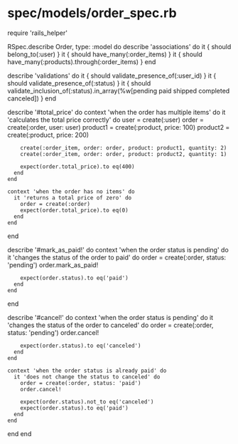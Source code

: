 # spec/models/order_spec.rb

require 'rails_helper'

RSpec.describe Order, type: :model do
  describe 'associations' do
    it { should belong_to(:user) }
    it { should have_many(:order_items) }
    it { should have_many(:products).through(:order_items) }
  end

  describe 'validations' do
    it { should validate_presence_of(:user_id) }
    it { should validate_presence_of(:status) }
    it { should validate_inclusion_of(:status).in_array(%w[pending paid shipped completed canceled]) }
  end

  describe '#total_price' do
    context 'when the order has multiple items' do
      it 'calculates the total price correctly' do
        user = create(:user)
        order = create(:order, user: user)
        product1 = create(:product, price: 100)
        product2 = create(:product, price: 200)
        
        create(:order_item, order: order, product: product1, quantity: 2)
        create(:order_item, order: order, product: product2, quantity: 1)
        
        expect(order.total_price).to eq(400)
      end
    end

    context 'when the order has no items' do
      it 'returns a total price of zero' do
        order = create(:order)
        expect(order.total_price).to eq(0)
      end
    end
  end

  describe '#mark_as_paid!' do
    context 'when the order status is pending' do
      it 'changes the status of the order to paid' do
        order = create(:order, status: 'pending')
        order.mark_as_paid!
        
        expect(order.status).to eq('paid')
      end
    end
  end

  describe '#cancel!' do
    context 'when the order status is pending' do
      it 'changes the status of the order to canceled' do
        order = create(:order, status: 'pending')
        order.cancel!
        
        expect(order.status).to eq('canceled')
      end
    end

    context 'when the order status is already paid' do
      it 'does not change the status to canceled' do
        order = create(:order, status: 'paid')
        order.cancel!
        
        expect(order.status).not_to eq('canceled')
        expect(order.status).to eq('paid')
      end
    end
  end
end
